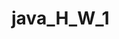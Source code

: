 # java_H_W_1
<!-- 1) Вычислить n-ое треугольного число (сумма чисел от 1 до n), n! 
(произведение чисел от 1 до n).
2) Вывести все простые числа от 1 до 1000.
3) Реализовать простой калькулятор.
4) (дополнительное задание) Задано уравнение вида q + w = e, q, w, e >= 0. 
Некоторые цифры могут быть заменены знаком вопроса, например, 2? + ?5 = 69. 
Требуется восстановить выражение до верного равенства. 
Предложить хотя бы одно решение или сообщить, что его нет. -->